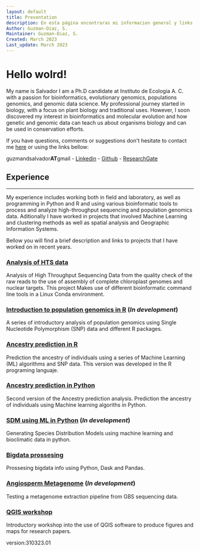 ```yaml
---
layout: default
title: Presentation
description: En esta página encontraras mi informacion general y links a algunos de mis proyectos
Author: Guzman-Diaz, S.
Maintainer: Guzman-Diaz, S.
Created: March 2023
Last_update: March 2023
---
```



# Hello wolrd!

My name is Salvador 
I am a Ph.D candidate at Instituto de Ecologia A. C. with a passion for bioinformatics, evolutionary genomics, populations genomics, and genomic data science. My professional journey started in biology, with a focus on plant biology and traditional uses. However, I soon discovered my interest in bioinformatics and molecular evolution and how genetic and genomic data can teach us about organisms biology and can be used in conservation efforts.

If you have questions, comments or suggestions don't hesitate to contact me [here](https://forms.gle/VSoCi4gRGt9M1WW76) or using the links bellow: 

guzmandsalvador**AT**gmail - [Linkedin](https://www.linkedin.com/in/salvador-guzm%C3%A1n-d%C3%ADaz-56b07977/) - [Github](https://github.com/Zcrass) - [ResearchGate](https://www.researchgate.net/profile/Salvador-Guzman-Diaz)

## Experience
___
My experience includes working both in field and laboratory, as well as programming in Python and R and using various bioinformatic tools to process and analyze high-throughput sequencing and population genomics data. Aditionally I have worked in projects that involved Machine Learning and clustering methods as well as spatial analysis and Geographic Information Systems.

Bellow you will find a brief description and links to projects that I have worked on in recent years.

### [Analysis of HTS data](https://github.com/Zcrass/Phylogenomics)
Analysis of High Throughput Sequencing Data from the quality check of the raw reads to the use of assembly of complete chloroplast genomes and nuclear targets. This project Makes use of different bioinformatic command line tools in a Linux Conda environment.

### [Introduction to population genomics in R]() (*In development*)
A series of introductory analysis of population genomics using Single Nucleotide Polymorphism (SNP) data and different R packages. 

### [Ancestry prediction in R](https://github.com/Zcrass/Amphora_code_challenge)
Prediction the ancestry of individuals using a series of Machine Learning (ML) algorithms and SNP data. This version was developed in the R programing languaje.

### [Ancestry prediction in Python](https://github.com/Zcrass/Amphora_code_challenge_py)
Second version of the Ancestry prediction analysis. Prediction the ancestry of individuals using Machine learning algoriths in Python.

### [SDM using ML in Python](https://github.com/Zcrass/SpeciesDistributionModels) (*In development*)
Generating Species Distribution Models using machine learning and bioclimatic data in python.

### [Bigdata prossesing](https://github.com/Zcrass/Processing_Signals)
Prossesing bigdata info using Python, Dask and Pandas.

### [Angiosperm Metagenome](https://github.com/Zcrass/Angiosperm-Metagenome-Test) (*In development*)
Testing a metagenome extraction pipeline from GBS sequencing data.

### [QGIS workshop](https://zcrass.github.io/QGIS_workshop_2023/)
Introductory workshop into the use of QGIS software to produce figures and maps for research papers.

version:310323.01

